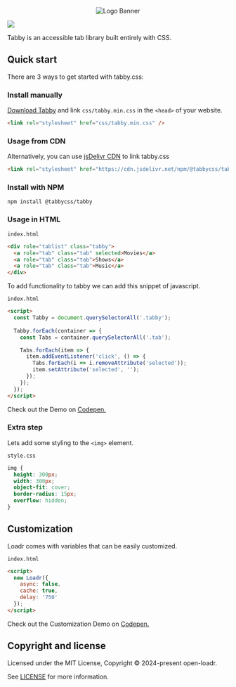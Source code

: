 <p align="center">
<img alt="Logo Banner" src="https://raw.githubusercontent.com/tabbycss/tabby/main/banner/banner.svg"/>
<br/>

[![](https://data.jsdelivr.com/v1/package/npm/@tabbycss/tabby/badge)](https://www.jsdelivr.com/package/npm/@tabbycss/tabby)

<div align="left">Tabby is an accessible tab library built entirely with CSS.</div>
<div align="left">

## Quick start

There are 3 ways to get started with tabby.css:

### Install manually

[Download Tabby](https://raw.githubusercontent.com/tabbycss/tabby/refs/heads/main/css/tabby.min.css) and link `css/tabby.min.css` in the `<head>` of your website.

```html
<link rel="stylesheet" href="css/tabby.min.css" />
```

### Usage from CDN

Alternatively, you can use [jsDelivr CDN](https://www.jsdelivr.com/package/npm/@tabbycss/tabby) to link tabby.css

```html
<link rel="stylesheet" href="https://cdn.jsdelivr.net/npm/@tabbycss/tabby/css/tabby.min.css" />
```

### Install with NPM

```shell
npm install @tabbycss/tabby
```

### Usage in HTML

```index.html```

```html
<div role="tablist" class="tabby">
  <a role="tab" class="tab" selected>Movies</a>
  <a role="tab" class="tab">Shows</a>
  <a role="tab" class="tab">Music</a>
</div>
```

To add functionality to tabby we can add this snippet of javascript.

```index.html```

```html
<script>
  const Tabby = document.querySelectorAll('.tabby');
  
  Tabby.forEach(container => {
    const Tabs = container.querySelectorAll('.tab');

    Tabs.forEach(item => {
      item.addEventListener('click', () => {
        Tabs.forEach(i => i.removeAttribute('selected'));
        item.setAttribute('selected', '');
      });
    });
  });
</script>
```

Check out the Demo on [Codepen.](https://codepen.io/GreenestGoat/pen/dyxGLEQ?editors=1000)

### Extra step
Lets add some styling to the ```<img>``` element.

```style.css```

```css
img {
  height: 300px;
  width: 300px;
  object-fit: cover;
  border-radius: 15px;
  overflow: hidden;
}
```

## Customization

Loadr comes with variables that can be easily customized.

```index.html```

```html
<script>
  new Loadr({
    async: false,
    cache: true,
    delay: '750'
  });
</script>
```

Check out the Customization Demo on [Codepen.](https://codepen.io/GreenestGoat/pen/BagqdNR)

## Copyright and license

Licensed under the MIT License, Copyright © 2024-present open-loadr.

See [LICENSE](https://github.com/open-loadr/loadr/blob/main/LICENSE) for more information.
